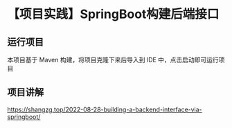 # 【项目实践】SpringBoot构建后端接口

## 运行项目

本项目基于 Maven 构建，将项目克隆下来后导入到 IDE 中，点击启动即可运行项目

## 项目讲解

https://shangzg.top/2022-08-28-building-a-backend-interface-via-springboot/
